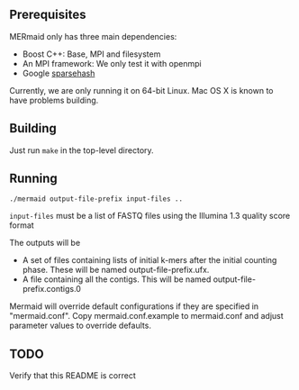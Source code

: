 Prerequisites
-------------

MERmaid only has three main dependencies:
* Boost C++: Base, MPI and filesystem
* An MPI framework: We only test it with openmpi
* Google [sparsehash](http://code.google.com/p/sparsehash)

Currently, we are only running it on 64-bit Linux. Mac OS X is known to have
problems building.

Building
--------

Just run `make` in the top-level directory.

Running
-------

    ./mermaid output-file-prefix input-files ..

`input-files` must be a list of FASTQ files using the Illumina 1.3 quality
score format

The outputs will be 
* A set of files containing lists of initial k-mers after the initial counting
  phase. These will be named output-file-prefix.ufx.<num>
* A file containing all the contigs. This will be named 
  output-file-prefix.contigs.0

Mermaid will override default configurations if they are specified in
"mermaid.conf". Copy mermaid.conf.example to mermaid.conf and adjust parameter
values to override defaults.

TODO
----

Verify that this README is correct
